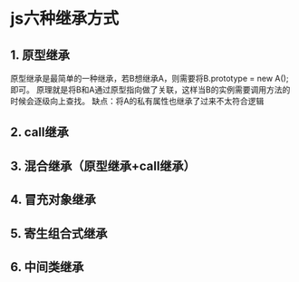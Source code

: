 # js六种继承方式

## 1. 原型继承

  原型继承是最简单的一种继承，若B想继承A，则需要将B.prototype = new A();即可。
  原理就是将B和A通过原型指向做了关联，这样当B的实例需要调用方法的时候会逐级向上查找。
  缺点：将A的私有属性也继承了过来不太符合逻辑
  
## 2. call继承

## 3. 混合继承（原型继承+call继承）

## 4. 冒充对象继承

## 5. 寄生组合式继承

## 6. 中间类继承
